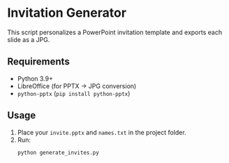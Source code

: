 # Invitation Generator

This script personalizes a PowerPoint invitation template and exports each slide as a JPG.

## Requirements
- Python 3.9+
- LibreOffice (for PPTX → JPG conversion)
- `python-pptx` (`pip install python-pptx`)

## Usage
1. Place your `invite.pptx` and `names.txt` in the project folder.
2. Run:
   ```bash
   python generate_invites.py
   ```
